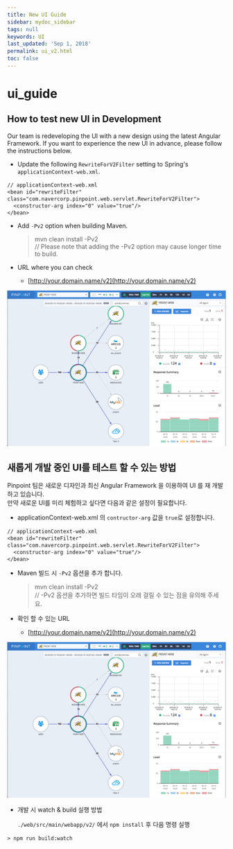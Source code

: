 ```yaml
---
title: New UI Guide
sidebar: mydoc_sidebar
tags: null
keywords: UI
last_updated: 'Sep 1, 2018'
permalink: ui_v2.html
toc: false
---
```


# ui\_guide

## How to test new UI in Development

Our team is redeveloping the UI with a new design using the latest Angular Framework. If you want to experience the new UI in advance, please follow the instructions below.

* Update the following `RewriteForV2Filter` setting to Spring's `applicationContext-web.xml`.

```markup
// applicationContext-web.xml
<bean id="rewriteFilter" class="com.navercorp.pinpoint.web.servlet.RewriteForV2Filter">
  <constructor-arg index="0" value="true"/>
</bean>
```

* Add `-Pv2` option when building Maven.

  > mvn clean install -Pv2  
  > // Please note that adding the -Pv2 option may cause longer time to build.

* URL where you can check
  * [http://your.domain.name/v2](http://your.domain.name/v2)

![UI Example](../.gitbook/assets/ui.png)

## 새롭게 개발 중인 UI를 테스트 할 수 있는 방법

Pinpoint 팀은 새로운 디자인과 최신 Angular Framework 을 이용하여 UI 를 재 개발하고 있습니다.  
만약 새로운 UI를 미리 체험하고 싶다면 다음과 같은 설정이 필요합니다.

* applicationContext-web.xml 의 `contructor-arg` 값을 `true`로 설정합니다.

```markup
// applicationContext-web.xml
<bean id="rewriteFilter" class="com.navercorp.pinpoint.web.servlet.RewriteForV2Filter">
  <constructor-arg index="0" value="true"/>
</bean>
```

* Maven 빌드 시 `-Pv2` 옵션을 추가 합니다.

  > mvn clean install -Pv2  
  > // -Pv2 옵션을 추가하면 빌드 타임이 오래 걸릴 수 있는 점을 유의해 주세요.

* 확인 할 수 있는 URL
  * [http://your.domain.name/v2](http://your.domain.name/v2)

![UI Example](../.gitbook/assets/ui.png)

* 개발 시 watch & build 실행 방법   

  `./web/src/main/webapp/v2/` 에서 `npm install` 후  다음 명령 실행

```text
> npm run build:watch
```

